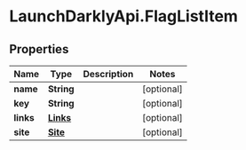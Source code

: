 # LaunchDarklyApi.FlagListItem

## Properties
Name | Type | Description | Notes
------------ | ------------- | ------------- | -------------
**name** | **String** |  | [optional] 
**key** | **String** |  | [optional] 
**links** | [**Links**](Links.md) |  | [optional] 
**site** | [**Site**](Site.md) |  | [optional] 


